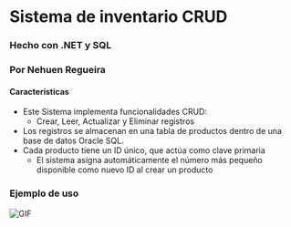 # Sistema de inventario CRUD
### Hecho con .NET y SQL
### Por Nehuen Regueira

#### Características
- Este Sistema implementa funcionalidades CRUD:
    - Crear, Leer, Actualizar y Eliminar registros
- Los registros se almacenan en una tabla de productos dentro de una base de datos Oracle SQL.
- Cada producto tiene un ID único, que actúa como clave primaria
    - El sistema asigna automáticamente el número más pequeño disponible como nuevo ID al crear un producto

### Ejemplo de uso


  ![GIF](./Gifs/UtilizacionInventario.gif)
